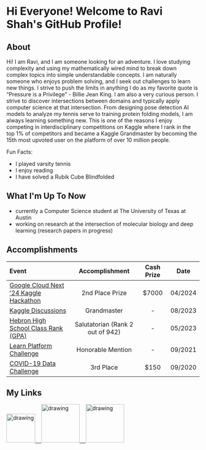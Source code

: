# Hi Everyone! Welcome to Ravi Shah's GitHub Profile!

## About
Hi! I am Ravi, and I am someone looking for an adventure. I love studying complexity and using my mathematically wired mind to break down complex topics into simple understandable concepts. I am naturally someone who enjoys problem solving, and I seek out challenges to learn new things. 
I strive to push the limits in anything I do as my favorite quote is “Pressure is a Privilege” - Billie Jean King.
I am also a very curious person. I strive to discover intersections between domains and typically apply computer science at that intersection. From designing pose detection AI models to analyze my tennis serve to training protein folding models, I am always learning something new. This is one of the reasons I enjoy competing in interdisciplinary competitions on Kaggle where I rank in the top 1% of competitors and became a Kaggle Grandmaster by becoming the 15th most upvoted user on the platform of over 10 million people. 

Fun Facts:
- I played varsity tennis
- I enjoy reading
- I have solved a Rubik Cube Blindfolded 

## What I'm Up To Now
- currently a Computer Science student at The University of Texas at Austin
- working on research at the intersection of molecular biology and deep learning (research papers in progress)

## Accomplishments

| Event | Accomplishment | Cash Prize | Date |
| :--- | :---: | :---: | :---: |
|  [Google Cloud Next '24 Kaggle Hackathon](https://www.kaggle.com/competitions/next-2024-hackathon/discussion/492773) | 2nd Place Prize | $7000 | 04/2024 |
| [Kaggle Discussions](https://www.kaggle.com/ravishah1/discussion) | Grandmaster | - | 08/2023 |
| [Hebron High School Class Rank (GPA)](https://www.hebronhawkeye.com/feature/2023/05/15/salutatorian-shah/) | Salutatorian (Rank 2 out of 942) | - | 05/2023 |
| [Learn Platform Challenge](https://www.kaggle.com/c/learnplatform-covid19-impact-on-digital-learning/discussion/287019) | Honorable Mention | - | 09/2021 |
| [COVID-19 Data Challenge](https://mexico.ucsd.edu/initiatives/border-solutions/data-challenge.html) | 3rd Place | $150 | 09/2020 |

## My Links
<a href="https://www.kaggle.com/ravishah1"><img src="https://res.cloudinary.com/importdata/image/upload/v1595012924/kaggle_ksaktb.png" alt="drawing" width="75"/>&nbsp;&nbsp;&nbsp;&nbsp;<a href="https://www.linkedin.com/in/ravi-n-shah1/"><img src="https://res.cloudinary.com/importdata/image/upload/v1595012354/linkedin_t9qiwy.png" alt="drawing" width="100"/>&nbsp;&nbsp;&nbsp;&nbsp;<a href="https://www.youtube.com/channel/UCThBxoYMyrScoo22x2c02kQ"><img src="https://res.cloudinary.com/importdata/image/upload/v1595012354/yt_logo_jjgys4.png" alt="drawing" width="100"/>

<!--
**RaviShah1/ravishah1** is a ✨ _special_ ✨ repository because its `README.md` (this file) appears on your GitHub profile.

Here are some ideas to get you started:

- 🔭 I’m currently working on ...
- 🌱 I’m currently learning ...
- 👯 I’m looking to collaborate on ...
- 🤔 I’m looking for help with ...
- 💬 Ask me about ...
- 📫 How to reach me: ...
- 😄 Pronouns: ...
- ⚡ Fun fact: ...
-->
